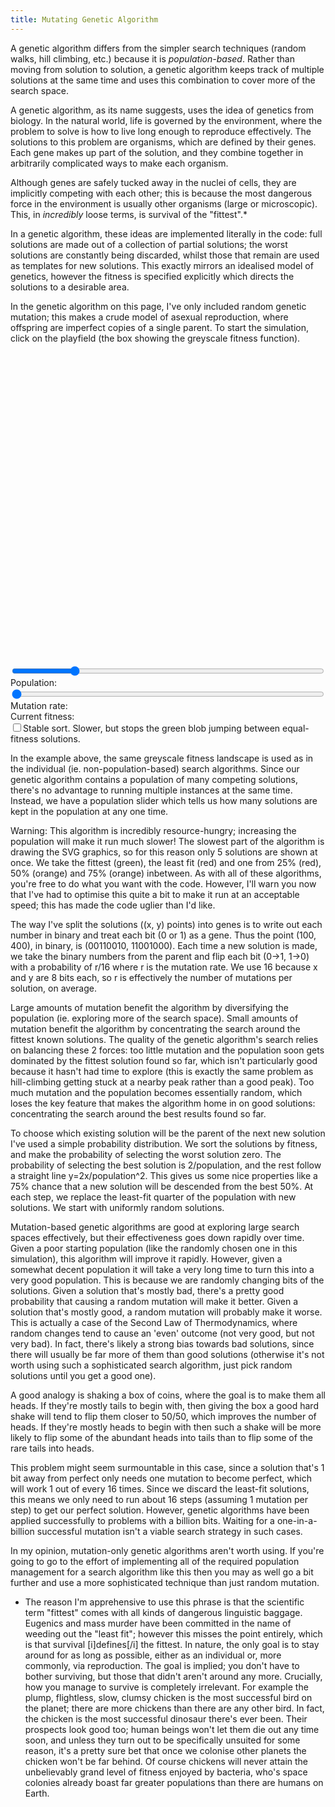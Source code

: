 ```yaml
---
title: Mutating Genetic Algorithm
---
```

A genetic algorithm differs from the simpler search techniques (random walks, hill climbing, etc.) because it is *population-based*. Rather than moving from solution to solution, a genetic algorithm keeps track of multiple solutions at the same time and uses this combination to cover more of the search space.

A genetic algorithm, as its name suggests, uses the idea of genetics from biology. In the natural world, life is governed by the environment, where the problem to solve is how to live long enough to reproduce effectively. The solutions to this problem are organisms, which are defined by their genes. Each gene makes up part of the solution, and they combine together in arbitrarily complicated ways to make each organism.

Although genes are safely tucked away in the nuclei of cells, they are implicitly competing with each other; this is because the most dangerous force in the environment is usually other organisms (large or microscopic). This, in *incredibly* loose terms, is survival of the "fittest".*

In a genetic algorithm, these ideas are implemented literally in the code: full solutions are made out of a collection of partial solutions; the worst solutions are constantly being discarded, whilst those that remain are used as templates for new solutions. This exactly mirrors an idealised model of genetics, however the fitness is specified explicitly which directs the solutions to a desirable area.

In the genetic algorithm on this page, I've only included random genetic mutation; this makes a crude model of asexual reproduction, where offspring are imperfect copies of a single parent. To start the simulation, click on the playfield (the box showing the greyscale fitness function).

<div id="mutate_playfield" style="width: 500px; height: 500px;"></div>
<form action="#" type="get">
  <div>
    <input type="range" min="1" max="100" value="20" id="mutate_population" style="width: 500px;" />
    <label for="mutate_population">Population:&nbsp;</label><a id="mutate_population_display"></a>
  </div>
  <div>
    <input type="range" min="1" max="10" id="mutate_rate" value="1" style="width: 500px;" />
    <label for="mutate_rate">Mutation rate:&nbsp;</label><a id="mutate_rate_display"></a>
  </div>
  <div>
    Current fitness:&nbsp<a id="mutate_fitness"></a>
  </div>
  <div>
    <input type="checkbox" id="mutate_stable" value="0" /><label for="mutate_stable">Stable sort. Slower, but stops the green blob jumping between equal-fitness solutions.</label>
  </div>
</form>
<script src="/js/jquery.js"></script>
<script src="/js/jquery_svg.js"></script>
<script src="/js/underscore.js"></script>
<script src="/js/optimisation/mutate.js"></script>

In the example above, the same greyscale fitness landscape is used as in the individual (ie. non-population-based) search algorithms. Since our genetic algorithm contains a population of many competing solutions, there's no advantage to running multiple instances at the same time. Instead, we have a population slider which tells us how many solutions are kept in the population at any one time.

Warning: This algorithm is incredibly resource-hungry; increasing the population will make it run much slower! The slowest part of the algorithm is drawing the SVG graphics, so for this reason only 5 solutions are shown at once. We take the fittest (green), the least fit (red) and one from 25% (red), 50% (orange) and 75% (orange) inbetween. As with all of these algorithms, you're free to do what you want with the code. However, I'll warn you now that I've had to optimise this quite a bit to make it run at an acceptable speed; this has made the code uglier than I'd like.

The way I've split the solutions ((x, y) points) into genes is to write out each number in binary and treat each bit (0 or 1) as a gene. Thus the point (100, 400), in binary, is (00110010, 11001000). Each time a new solution is made, we take the binary numbers from the parent and flip each bit (0->1, 1->0) with a probability of r/16 where r is the mutation rate. We use 16 because x and y are 8 bits each, so r is effectively the number of mutations per solution, on average.

Large amounts of mutation benefit the algorithm by diversifying the population (ie. exploring more of the search space). Small amounts of mutation benefit the algorithm by concentrating the search around the fittest known solutions. The quality of the genetic algorithm's search relies on balancing these 2 forces: too little mutation and the population soon gets dominated by the fittest solution found so far, which isn't particularly good because it hasn't had time to explore (this is exactly the same problem as hill-climbing getting stuck at a nearby peak rather than a good peak). Too much mutation and the population becomes essentially random, which loses the key feature that makes the algorithm home in on good solutions: concentrating the search around the best results found so far.

To choose which existing solution will be the parent of the next new solution I've used a simple probability distribution. We sort the solutions by fitness, and make the probability of selecting the worst solution zero. The probability of selecting the best solution is 2/population, and the rest follow a straight line y=2x/population^2. This gives us some nice properties like a 75% chance that a new solution will be descended from the best 50%. At each step, we replace the least-fit quarter of the population with new solutions. We start with uniformly random solutions.

Mutation-based genetic algorithms are good at exploring large search spaces effectively, but their effectiveness goes down rapidly over time. Given a poor starting population (like the randomly chosen one in this simulation), this algorithm will improve it rapidly. However, given a somewhat decent population it will take a very long time to turn this into a very good population. This is because we are randomly changing bits of the solutions. Given a solution that's mostly bad, there's a pretty good probability that causing a random mutation will make it better. Given a solution that's mostly good, a random mutation will probably make it worse. This is actually a case of the Second Law of Thermodynamics, where random changes tend to cause an 'even' outcome (not very good, but not very bad). In fact, there's likely a strong bias towards bad solutions, since there will usually be far more of them than good solutions (otherwise it's not worth using such a sophisticated search algorithm, just pick random solutions until you get a good one).

A good analogy is shaking a box of coins, where the goal is to make them all heads. If they're mostly tails to begin with, then giving the box a good hard shake will tend to flip them closer to 50/50, which improves the number of heads. If they're mostly heads to begin with then such a shake will be more likely to flip some of the abundant heads into tails than to flip some of the rare tails into heads.

This problem might seem surmountable in this case, since a solution that's 1 bit away from perfect only needs one mutation to become perfect, which will work 1 out of every 16 times. Since we discard the least-fit solutions, this means we only need to run about 16 steps (assuming 1 mutation per step) to get our perfect solution. However, genetic algorithms have been applied successfully to problems with a billion bits. Waiting for a one-in-a-billion successful mutation isn't a viable search strategy in such cases.

In my opinion, mutation-only genetic algorithms aren't worth using. If you're going to go to the effort of implementing all of the required population management for a search algorithm like this then you may as well go a bit further and use a more sophisticated technique than just random mutation.

 * The reason I'm apprehensive to use this phrase is that the scientific term "fittest" comes with all kinds of dangerous linguistic baggage. Eugenics and mass murder have been committed in the name of weeding out the "least fit"; however this misses the point entirely, which is that survival [i]defines[/i] the fittest. In nature, the only goal is to stay around for as long as possible, either as an individual or, more commonly, via reproduction. The goal is implied; you don't have to bother surviving, but those that didn't aren't around any more. Crucially, how you manage to survive is completely irrelevant. For example the plump, flightless, slow, clumsy chicken is the most successful bird on the planet; there are more chickens than there are any other bird. In fact, the chicken is the most successful dinosaur there's ever been. Their prospects look good too; human beings won't let them die out any time soon, and unless they turn out to be specifically unsuited for some reason, it's a pretty sure bet that once we colonise other planets the chicken won't be far behind. Of course chickens will never attain the unbelievably grand level of fitness enjoyed by bacteria, who's space colonies already boast far greater populations than there are humans on Earth.
